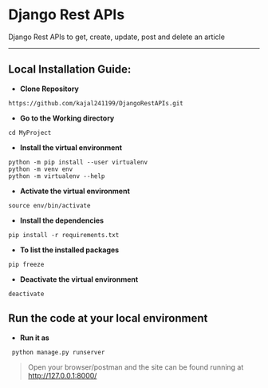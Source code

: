 # Django Rest APIs
Django Rest APIs to get, create, update, post and delete an article
***
Local Installation Guide:
---
* **Clone Repository**
```
https://github.com/kajal241199/DjangoRestAPIs.git
```
* **Go to the Working directory**
```
cd MyProject
```
* **Install the virtual environment**
```
python -m pip install --user virtualenv
python -m venv env
python -m virtualenv --help
```
* **Activate the virtual environment**
```
source env/bin/activate
```
* **Install the dependencies**
```
pip install -r requirements.txt
```
* **To list the installed packages**
```
pip freeze
```
* **Deactivate the virtual environment**
```
deactivate
```

## Run the code at your local environment
 * **Run it as**
```bash
 python manage.py runserver
 ```
>Open your browser/postman and the site can be found running at http://127.0.0.1:8000/
